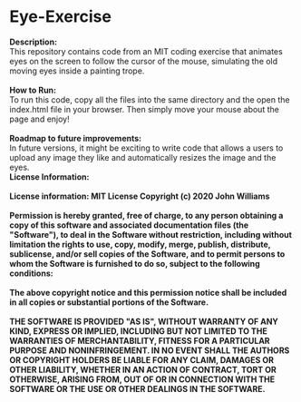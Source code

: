 # Eye-Exercise
<b>Description:</b><br>
This repository contains code from an MIT coding exercise that animates eyes on the screen to follow the cursor of the mouse, simulating the old moving eyes inside a painting trope.<br> 
<br>
<b>How to Run:</b><br> 
To run this code, copy all the files into the same directory and the open the index.html file in your browser. Then simply move your mouse about the page and enjoy!<br>
<br>
<b>Roadmap to future improvements:</b><br>
In future versions, it might be exciting to write code that allows a users to upload any image they like and automatically resizes the image and the eyes.<br> 
<b>License Information:</b><br>
<br>
<b>License information:<b/> MIT License Copyright (c) 2020 John Williams<br>
<br>
Permission is hereby granted, free of charge, to any person obtaining a copy of this software and associated documentation files (the "Software"), to deal in the Software without restriction, including without limitation the rights to use, copy, modify, merge, publish, distribute, sublicense, and/or sell copies of the Software, and to permit persons to whom the Software is furnished to do so, subject to the following conditions:<br>
<br>
The above copyright notice and this permission notice shall be included in all copies or substantial portions of the Software.<br>
<br>
THE SOFTWARE IS PROVIDED "AS IS", WITHOUT WARRANTY OF ANY KIND, EXPRESS OR IMPLIED, INCLUDING BUT NOT LIMITED TO THE WARRANTIES OF MERCHANTABILITY, FITNESS FOR A PARTICULAR PURPOSE AND NONINFRINGEMENT. IN NO EVENT SHALL THE AUTHORS OR COPYRIGHT HOLDERS BE LIABLE FOR ANY CLAIM, DAMAGES OR OTHER LIABILITY, WHETHER IN AN ACTION OF CONTRACT, TORT OR OTHERWISE, ARISING FROM, OUT OF OR IN CONNECTION WITH THE SOFTWARE OR THE USE OR OTHER DEALINGS IN THE SOFTWARE.
<br>
